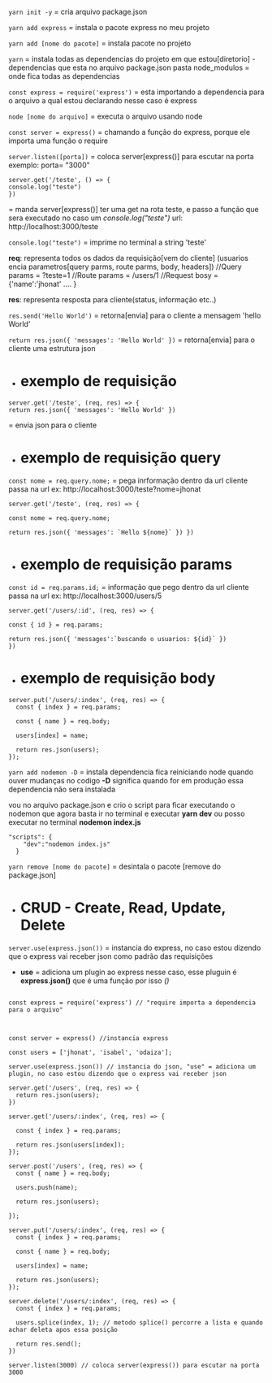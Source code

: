 `yarn init -y` = cria arquivo package.json

`yarn add express` = instala o pacote express no meu projeto

`yarn add [nome do pacote]` = instala pacote no projeto

`yarn` = instala todas as dependencias do projeto em que estou[diretorio] - dependencias que esta no arquivo package.json
pasta node_modulos = onde fica todas as dependencias

`const express = require('express')` = esta importando a dependencia para o arquivo a qual estou declarando nesse caso é express

`node [nome do arquivo]` = executa o arquivo usando node

`const server = express()` = chamando a função do express, porque ele importa uma função o require

`server.listen([porta])` = coloca server[express()] para escutar na porta exemplo: porta= "3000"

```
server.get('/teste', () => {
console.log("teste")
})
```

= manda server[express()] ter uma get na rota teste, e passo a função que sera executado no caso um
_console.log("teste")_ url: http://localhost:3000/teste

`console.log("teste")` = imprime no terminal a string 'teste'

**req**: representa todos os dados da requisição[vem do cliente] (usuarios encia parametros[query parms, route parms, body, headers])
//Query params = ?teste=1
//Route params = /users/1
//Request bosy ={'name':'jhonat' .... }

**res**: representa resposta para cliente(status, informação etc..)

`res.send('Hello World')` = retorna[envia] para o cliente a mensagem 'hello World'

`return res.json({ 'messages': 'Hello World' })` = retorna[envia] para o cliente uma estrutura json

- # exemplo de requisição

```
server.get('/teste', (req, res) => {
return res.json({ 'messages': 'Hello World' })
```

= envia json para o cliente

- # exemplo de requisição query

`const nome = req.query.nome;` = pega inrformação dentro da url cliente passa na url ex: http://localhost:3000/teste?nome=jhonat

```
server.get('/teste', (req, res) => {

const nome = req.query.nome;

return res.json({ 'messages': `Hello ${nome}` }) })
```

- # exemplo de requisição params

`const id = req.params.id;` = informação que pego dentro da url cliente passa na url ex: http://localhost:3000/users/5

```
server.get('/users/:id', (req, res) => {

const { id } = req.params;

return res.json({ 'messages':`buscando o usuarios: ${id}` })
})
```

- # exemplo de requisição body

```
server.put('/users/:index', (req, res) => {
  const { index } = req.params;

  const { name } = req.body;

  users[index] = name;

  return res.json(users);
});
```

`yarn add nodemon -D` = instala dependencia fica reiniciando node quando ouver mudanças no codigo **-D** significa quando for em produção essa dependencia não sera instalada

vou no arquivo package.json e crio o script para ficar executando o nodemon que agora basta ir no terminal e executar **yarn dev** ou posso executar no terminal **nodemon index.js**

```
"scripts": {
    "dev":"nodemon index.js"
  }
```

`yarn remove [nome do pacote]`
= desintala o pacote [remove do package.json]

- # CRUD - Create, Read, Update, Delete

`server.use(express.json())` = instancia do express, no caso estou dizendo que o express vai receber json como padrão das requisições

- **use** = adiciona um plugin ao express nesse caso, esse pluguin é **express.json()** que é uma função por isso _()_

```

const express = require('express') // "require importa a dependencia para o arquivo"



const server = express() //instancia express

const users = ['jhonat', 'isabel', 'odaiza'];

server.use(express.json()) // instancia do json, "use" = adiciona um plugin, no caso estou dizendo que o express vai receber json

server.get('/users', (req, res) => {
  return res.json(users);
})

server.get('/users/:index', (req, res) => {

  const { index } = req.params;

  return res.json(users[index]);
});

server.post('/users', (req, res) => {
  const { name } = req.body;

  users.push(name);

  return res.json(users);

});

server.put('/users/:index', (req, res) => {
  const { index } = req.params;

  const { name } = req.body;

  users[index] = name;

  return res.json(users);
});

server.delete('/users/:index', (req, res) => {
  const { index } = req.params;

  users.splice(index, 1); // metodo splice() percorre a lista e quando achar deleta apos essa posição

  return res.send();
})

server.listen(3000) // coloca server(express()) para escutar na porta 3000
```
